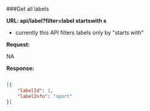 ###Get all labels   

**URL: api/label?filter=label startswith s**
- currently this API filters labels only by "starts with"

**Request:**

NA

**Response:**
```json

[{
	"labelId": 1,
	"labelInfo": "sport"
}]

```
